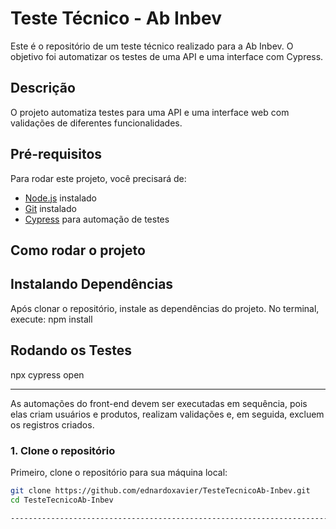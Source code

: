 # Teste Técnico - Ab Inbev

Este é o repositório de um teste técnico realizado para a Ab Inbev. O objetivo foi automatizar os testes de uma API e uma interface com Cypress.

## Descrição

O projeto automatiza testes para uma API e uma interface web com validações de diferentes funcionalidades.

## Pré-requisitos

Para rodar este projeto, você precisará de:

- [Node.js](https://nodejs.org/) instalado
- [Git](https://git-scm.com/) instalado
- [Cypress](https://www.cypress.io/) para automação de testes

## Como rodar o projeto

## Instalando Dependências
Após clonar o repositório, instale as dependências do projeto. No terminal, execute:
npm install

## Rodando os Testes
npx cypress open

------------------------------------------------------------------------------------------

As automações do front-end devem ser executadas em sequência, pois elas criam usuários e produtos, realizam validações e, em seguida, excluem os registros criados.

### 1. Clone o repositório

Primeiro, clone o repositório para sua máquina local:

```bash
git clone https://github.com/ednardoxavier/TesteTecnicoAb-Inbev.git
cd TesteTecnicoAb-Inbev

------------------------------------------------------------------------------------------

